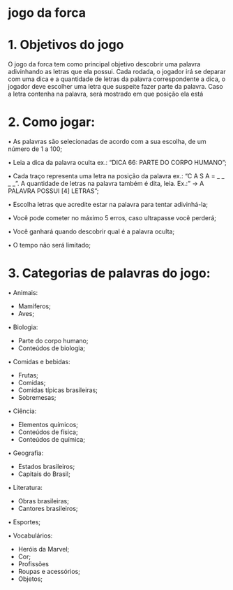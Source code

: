 # jogo da forca

# 1. Objetivos do jogo
O jogo da forca tem como principal objetivo descobrir uma palavra adivinhando as letras que ela possui. Cada rodada, o jogador irá se deparar com uma dica e a quantidade de letras da palavra correspondente a dica, o jogador deve escolher uma letra que suspeite fazer parte da palavra. Caso a letra contenha na palavra, será mostrado em que posição ela está

# 2.	Como jogar:

•	As palavras são selecionadas de acordo com a sua escolha, de um número de 1 a 100;

•	Leia a dica da palavra oculta ex.: “DICA 66: PARTE DO CORPO HUMANO”;

•	Cada traço representa uma letra na posição da palavra ex.: “C A S A = _ _ _ _”. A quantidade de letras na palavra também é dita, leia. Ex.:” -> A PALAVRA POSSUI [4] LETRAS”;

•	Escolha letras que acredite estar na palavra para tentar adivinhá-la;

•	Você pode cometer no máximo 5 erros, caso ultrapasse você perderá;

•	Você ganhará quando descobrir qual é a palavra oculta;

•	O tempo não será limitado;

# 3. Categorias de palavras do jogo:
 
•	Animais:
- Mamíferos;
- Aves;

•	Biologia:
- Parte do corpo humano;
- Conteúdos de biologia;

•	Comidas e bebidas:
- Frutas;
- Comidas;
- Comidas típicas brasileiras;
- Sobremesas;

•	Ciência:
- Elementos químicos;
- Conteúdos de física;
- Conteúdos de química;

•	Geografia:
- Estados brasileiros;
- Capitais do Brasil;

•	Literatura:
- Obras brasileiras;
- Cantores brasileiros; 

•	Esportes;

•	Vocabulários:
- Heróis da Marvel;
- Cor;
- Profissões
- Roupas e acessórios;
- Objetos;

